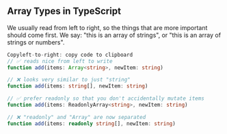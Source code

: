 ## Array Types in TypeScript

We usually read from left to right, so the things that are more important should come first. We say: "this is an array of strings", or "this is an array of strings or numbers".

```ts
Copyleft-to-right: copy code to clipboard
// ✅ reads nice from left to write
function add(items: Array<string>, newItem: string)

// ❌ looks very similar to just "string"
function add(items: string[], newItem: string)
```  


```ts
// ✅ prefer readonly so that you don't accidentally mutate items
function add(items: ReadonlyArray<string>, newItem: string)

// ❌ "readonly" and "Array" are now separated
function add(items: readonly string[], newItem: string)
```

